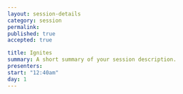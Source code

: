 ```yaml
---
layout: session-details
category: session
permalink:
published: true
accepted: true

title: Ignites
summary: A short summary of your session description.
presenters: 
start: "12:40am"
day: 1
---
```


